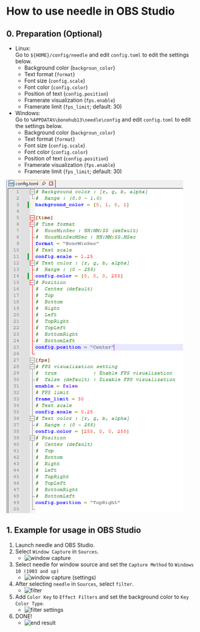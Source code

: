 # How to use needle in OBS Studio
## 0. Preparation (Optional)
- Linux: \
Go to `${HOME}/config/needle` and edit `config.toml` to edit the settings below.
    - Background color (`backgroun_color`)
    - Text format (`format`)
    - Font size (`config.scale`)
    - Font color (`config.color`)
    - Position of text (`config.position`)
    - Framerate visualization (`fps.enable`)
    - Framerate limit (`fps_limit`; default: 30)
- Windows: \
Go to `%APPDATA%\bonohub13\needle\config` and edit `config.toml` to edit the settings below.
    - Background color (`backgroun_color`)
    - Text format (`format`)
    - Font size (`config.scale`)
    - Font color (`config.color`)
    - Position of text (`config.position`)
    - Framerate visualization (`fps.enable`)
    - Framerate limit (`fps_limit`; default: 30)

![Example of Customizing needle](resources/common/edit_config.png)

## 1. Example for usage in OBS Studio
1. Launch needle and OBS Studio.
2. Select `Window Capture` in `Sources`.
    - ![window capture](en/window_capture.png)
3. Select needle for window source and set the `Capture Method` to `Windows 10 (1903 and up)`
    - ![window capture (settings)](en/window_capture-needle.png)
4. After selecting `needle` in `Sources`, select `filter`.
    - ![filter](en/needle_filter.png)
5. Add `Color Key` to `Effect Filters` and set the background color to `Key Color Type`.
    - ![filter settings](en/needle_filtered.png)
6. DONE!
    - ![end result](en/end_result.png)
